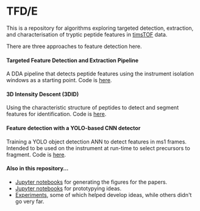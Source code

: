# TFD/E
This is a repository for algorithms exploring targeted detection, extraction, and characterisation of tryptic peptide features in [timsTOF](https://www.bruker.com/en/products-and-solutions/mass-spectrometry/timstof/timstof.html) data.

There are three approaches to feature detection here.

#### Targeted Feature Detection and Extraction Pipeline
A DDA pipeline that detects peptide features using the instrument isolation windows as a starting point. Code is [here](https://github.com/WEHI-Proteomics/tfde/tree/master/pipeline).

#### 3D Intensity Descent (3DID)
Using the characteristic structure of peptides to detect and segment features for identification. Code is [here](https://github.com/WEHI-Proteomics/tfde/tree/master/3did).

#### Feature detection with a YOLO-based CNN detector
Training a YOLO object detection ANN to detect features in ms1 frames. Intended to be used on the instrument at run-time to select precursors to fragment. Code is [here](https://github.com/WEHI-Proteomics/tfde/tree/master/yolo).

#### Also in this repository...
- [Jupyter notebooks](https://github.com/WEHI-Proteomics/tfde/tree/master/notebooks/papers) for generating the figures for the papers.
- [Jupyter notebooks](https://github.com/WEHI-Proteomics/tfde/tree/master/notebooks/prototyping) for prototypying ideas.
- [Experiments](https://github.com/WEHI-Proteomics/tfde/tree/master/experiments), some of which helped develop ideas, while others didn't go very far.
